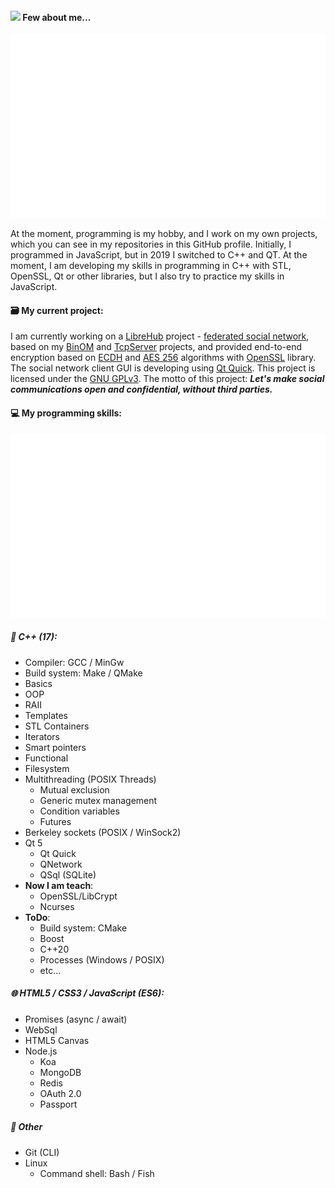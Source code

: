 #### <img src="https://avatars.githubusercontent.com/u/46775300?s=460&u=ae361bd4209da1cb9305bde21b81edd2b60f7a24&v=4" height="20px"> Few about me...
<center>
  <img src="https://github.com/gbytegear/github-stats/blob/master/generated/overview.svg"/>
</center>

At the moment, programming is my hobby, and I work on my own projects, which you can see in my repositories in this GitHub profile. Initially, I programmed in JavaScript, but in 2019 I switched to C++ and QT. At the moment, I am developing my skills in programming in C++ with STL, OpenSSL, Qt or other libraries, but I also try to practice my skills in JavaScript.

#### 🗃️ My current project:
I am currently working on a [LibreHub](https://github.com/gbytegear/LibreHub) project - [federated social network](https://en.wikipedia.org/wiki/Distributed_social_network), based on my [BinOM](https://github.com/gbytegear/BinOM) and [TcpServer](https://github.com/gbytegear/TcpServer) projects, and provided end-to-end encryption based on [ECDH](https://en.wikipedia.org/wiki/Elliptic-curve_Diffie%E2%80%93Hellman) and [AES 256](https://en.wikipedia.org/wiki/Advanced_Encryption_Standard) algorithms with [OpenSSL](https://www.openssl.org/) library. The social network client GUI is developing using [Qt Quick](https://doc.qt.io/qt-5/qtquick-index.html). This project is licensed under the [GNU GPLv3](https://www.gnu.org/licenses/gpl-3.0.html). The motto of this project: _**Let's make social communications open and confidential, without third parties.**_

#### 💻 My programming skills:

<center>
  <img src="https://github.com/gbytegear/github-stats/blob/master/generated/languages.svg"/>
</center>

##### 🤖 C++ (17):
  * Compiler: GCC / MinGw
  * Build system: Make / QMake
  * Basics
  * OOP
  * RAII
  * Templates
  * STL Containers
  * Iterators
  * Smart pointers
  * Functional
  * Filesystem
  * Multithreading (POSIX Threads)
    * Mutual exclusion
    * Generic mutex management
    * Condition variables
    * Futures
  * Berkeley sockets (POSIX / WinSock2)
  * Qt 5
    * Qt Quick
    * QNetwork
    * QSql (SQLite)
* **Now I am teach**:
  * OpenSSL/LibCrypt
  * Ncurses
* **ToDo**:
  * Build system: CMake
  * Boost
  * C++20
  * Processes (Windows / POSIX)
  * etc...
##### 🌐 HTML5 / CSS3 / JavaScript (ES6):
  * Promises (async / await)
  * WebSql
  * HTML5 Canvas
  * Node.js
    * Koa
    * MongoDB
    * Redis
    * OAuth 2.0
    * Passport
##### 🐧 Other
  * Git (CLI)
  * Linux
    * Command shell: Bash / Fish
